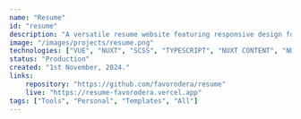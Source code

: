 ```yaml
---
name: "Resume"
id: "resume"
description: "A versatile resume website featuring responsive design for optimal viewing across web browsers, print media, and document formats"
image: "/images/projects/resume.png"
technologies: ["VUE", "NUXT", "SCSS", "TYPESCRIPT", "NUXT CONTENT", "NUXT STUDIO", "UNOCSS"]
status: "Production"
created: "1st November, 2024."
links:
    repository: "https://github.com/favorodera/resume"
    live: "https://resume-favorodera.vercel.app"
tags: ["Tools", "Personal", "Templates", "All"]
---
```

